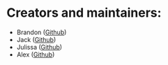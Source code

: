 # Creators and maintainers: 
- Brandon ([Github](https://github.com/b-chen00))
- Jack ([Github](https://github.com/JackZiyangChen))
- Julissa ([Github](https://github.com/laignelet16/))
- Alex ([Github](https://github.com/ak8000))